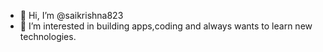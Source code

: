 - 👋 Hi, I’m @saikrishna823
- 👀 I’m interested in building apps,coding and always wants to learn new technologies.


<!---
saikrishna823/saikrishna823 is a ✨ special ✨ repository because its `README.md` (this file) appears on your GitHub profile.
You can click the Preview link to take a look at your changes.
--->
